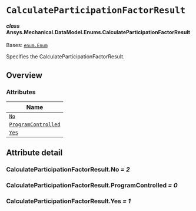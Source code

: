 # `CalculateParticipationFactorResult`

<a id="ansys.mechanical.stubs.v242.Ansys.Mechanical.DataModel.Enums.CalculateParticipationFactorResult"></a>

#### *class* Ansys.Mechanical.DataModel.Enums.CalculateParticipationFactorResult

Bases: [`enum.Enum`](https://docs.python.org/3/library/enum.html#enum.Enum)

Specifies the CalculateParticipationFactorResult.

<!-- !! processed by numpydoc !! -->

<a id="overview"></a>

## Overview

### Attributes

| Name |
| ------------------------------------------------------------------------------ |
| [`No`](#CalculateParticipationFactorResult.No) |
| [`ProgramControlled`](#CalculateParticipationFactorResult.ProgramControlled) |
| [`Yes`](#CalculateParticipationFactorResult.Yes) |

<a id="attribute-detail"></a>

## Attribute detail

<a id="CalculateParticipationFactorResult.No"></a>

### CalculateParticipationFactorResult.No *= 2*

<a id="CalculateParticipationFactorResult.ProgramControlled"></a>

### CalculateParticipationFactorResult.ProgramControlled *= 0*

<a id="CalculateParticipationFactorResult.Yes"></a>

### CalculateParticipationFactorResult.Yes *= 1*


